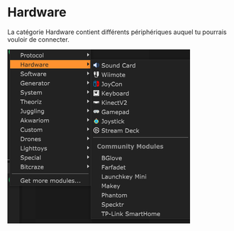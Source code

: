 # Hardware

La catégorie Hardware contient différents périphériques auquel tu pourrais vouloir de connecter.

![](../../.gitbook/assets/menu_hardware.png)

